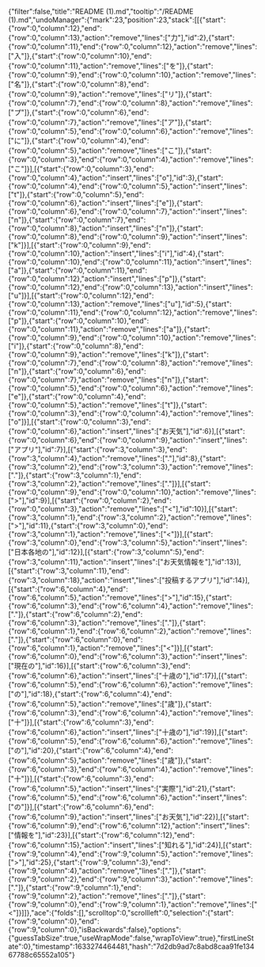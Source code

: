 {"filter":false,"title":"README (1).md","tooltip":"/README (1).md","undoManager":{"mark":23,"position":23,"stack":[[{"start":{"row":0,"column":12},"end":{"row":0,"column":13},"action":"remove","lines":["力"],"id":2},{"start":{"row":0,"column":11},"end":{"row":0,"column":12},"action":"remove","lines":["入"]},{"start":{"row":0,"column":10},"end":{"row":0,"column":11},"action":"remove","lines":["を"]},{"start":{"row":0,"column":9},"end":{"row":0,"column":10},"action":"remove","lines":["名"]},{"start":{"row":0,"column":8},"end":{"row":0,"column":9},"action":"remove","lines":["リ"]},{"start":{"row":0,"column":7},"end":{"row":0,"column":8},"action":"remove","lines":["プ"]},{"start":{"row":0,"column":6},"end":{"row":0,"column":7},"action":"remove","lines":["ア"]},{"start":{"row":0,"column":5},"end":{"row":0,"column":6},"action":"remove","lines":["に"]},{"start":{"row":0,"column":4},"end":{"row":0,"column":5},"action":"remove","lines":["こ"]},{"start":{"row":0,"column":3},"end":{"row":0,"column":4},"action":"remove","lines":["こ"]}],[{"start":{"row":0,"column":3},"end":{"row":0,"column":4},"action":"insert","lines":["o"],"id":3},{"start":{"row":0,"column":4},"end":{"row":0,"column":5},"action":"insert","lines":["t"]},{"start":{"row":0,"column":5},"end":{"row":0,"column":6},"action":"insert","lines":["e"]},{"start":{"row":0,"column":6},"end":{"row":0,"column":7},"action":"insert","lines":["n"]},{"start":{"row":0,"column":7},"end":{"row":0,"column":8},"action":"insert","lines":["n"]},{"start":{"row":0,"column":8},"end":{"row":0,"column":9},"action":"insert","lines":["k"]}],[{"start":{"row":0,"column":9},"end":{"row":0,"column":10},"action":"insert","lines":["i"],"id":4},{"start":{"row":0,"column":10},"end":{"row":0,"column":11},"action":"insert","lines":["a"]},{"start":{"row":0,"column":11},"end":{"row":0,"column":12},"action":"insert","lines":["p"]},{"start":{"row":0,"column":12},"end":{"row":0,"column":13},"action":"insert","lines":["u"]}],[{"start":{"row":0,"column":12},"end":{"row":0,"column":13},"action":"remove","lines":["u"],"id":5},{"start":{"row":0,"column":11},"end":{"row":0,"column":12},"action":"remove","lines":["p"]},{"start":{"row":0,"column":10},"end":{"row":0,"column":11},"action":"remove","lines":["a"]},{"start":{"row":0,"column":9},"end":{"row":0,"column":10},"action":"remove","lines":["i"]},{"start":{"row":0,"column":8},"end":{"row":0,"column":9},"action":"remove","lines":["k"]},{"start":{"row":0,"column":7},"end":{"row":0,"column":8},"action":"remove","lines":["n"]},{"start":{"row":0,"column":6},"end":{"row":0,"column":7},"action":"remove","lines":["n"]},{"start":{"row":0,"column":5},"end":{"row":0,"column":6},"action":"remove","lines":["e"]},{"start":{"row":0,"column":4},"end":{"row":0,"column":5},"action":"remove","lines":["t"]},{"start":{"row":0,"column":3},"end":{"row":0,"column":4},"action":"remove","lines":["o"]}],[{"start":{"row":0,"column":3},"end":{"row":0,"column":6},"action":"insert","lines":["お天気"],"id":6}],[{"start":{"row":0,"column":6},"end":{"row":0,"column":9},"action":"insert","lines":["アプリ"],"id":7}],[{"start":{"row":3,"column":3},"end":{"row":3,"column":4},"action":"remove","lines":["."],"id":8},{"start":{"row":3,"column":2},"end":{"row":3,"column":3},"action":"remove","lines":["."]},{"start":{"row":3,"column":1},"end":{"row":3,"column":2},"action":"remove","lines":["."]}],[{"start":{"row":0,"column":9},"end":{"row":0,"column":10},"action":"remove","lines":[">"],"id":9}],[{"start":{"row":0,"column":2},"end":{"row":0,"column":3},"action":"remove","lines":["<"],"id":10}],[{"start":{"row":3,"column":1},"end":{"row":3,"column":2},"action":"remove","lines":[">"],"id":11},{"start":{"row":3,"column":0},"end":{"row":3,"column":1},"action":"remove","lines":["<"]}],[{"start":{"row":3,"column":0},"end":{"row":3,"column":5},"action":"insert","lines":["日本各地の"],"id":12}],[{"start":{"row":3,"column":5},"end":{"row":3,"column":11},"action":"insert","lines":["お天気情報を"],"id":13}],[{"start":{"row":3,"column":11},"end":{"row":3,"column":18},"action":"insert","lines":["投稿するアプリ"],"id":14}],[{"start":{"row":6,"column":4},"end":{"row":6,"column":5},"action":"remove","lines":[">"],"id":15},{"start":{"row":6,"column":3},"end":{"row":6,"column":4},"action":"remove","lines":["."]},{"start":{"row":6,"column":2},"end":{"row":6,"column":3},"action":"remove","lines":["."]},{"start":{"row":6,"column":1},"end":{"row":6,"column":2},"action":"remove","lines":["."]},{"start":{"row":6,"column":0},"end":{"row":6,"column":1},"action":"remove","lines":["<"]}],[{"start":{"row":6,"column":0},"end":{"row":6,"column":3},"action":"insert","lines":["現在の"],"id":16}],[{"start":{"row":6,"column":3},"end":{"row":6,"column":6},"action":"insert","lines":["十歳の"],"id":17}],[{"start":{"row":6,"column":5},"end":{"row":6,"column":6},"action":"remove","lines":["の"],"id":18},{"start":{"row":6,"column":4},"end":{"row":6,"column":5},"action":"remove","lines":["歳"]},{"start":{"row":6,"column":3},"end":{"row":6,"column":4},"action":"remove","lines":["十"]}],[{"start":{"row":6,"column":3},"end":{"row":6,"column":6},"action":"insert","lines":["十歳の"],"id":19}],[{"start":{"row":6,"column":5},"end":{"row":6,"column":6},"action":"remove","lines":["の"],"id":20},{"start":{"row":6,"column":4},"end":{"row":6,"column":5},"action":"remove","lines":["歳"]},{"start":{"row":6,"column":3},"end":{"row":6,"column":4},"action":"remove","lines":["十"]}],[{"start":{"row":6,"column":3},"end":{"row":6,"column":5},"action":"insert","lines":["実際"],"id":21},{"start":{"row":6,"column":5},"end":{"row":6,"column":6},"action":"insert","lines":["の"]}],[{"start":{"row":6,"column":6},"end":{"row":6,"column":9},"action":"insert","lines":["お天気"],"id":22}],[{"start":{"row":6,"column":9},"end":{"row":6,"column":12},"action":"insert","lines":["情報を"],"id":23}],[{"start":{"row":6,"column":12},"end":{"row":6,"column":15},"action":"insert","lines":["知れる"],"id":24}],[{"start":{"row":9,"column":4},"end":{"row":9,"column":5},"action":"remove","lines":[">"],"id":25},{"start":{"row":9,"column":3},"end":{"row":9,"column":4},"action":"remove","lines":["."]},{"start":{"row":9,"column":2},"end":{"row":9,"column":3},"action":"remove","lines":["."]},{"start":{"row":9,"column":1},"end":{"row":9,"column":2},"action":"remove","lines":["."]},{"start":{"row":9,"column":0},"end":{"row":9,"column":1},"action":"remove","lines":["<"]}]]},"ace":{"folds":[],"scrolltop":0,"scrollleft":0,"selection":{"start":{"row":9,"column":0},"end":{"row":9,"column":0},"isBackwards":false},"options":{"guessTabSize":true,"useWrapMode":false,"wrapToView":true},"firstLineState":0},"timestamp":1633274464481,"hash":"7d2db9ad7c8abd8caa91fe13467788c65552a105"}